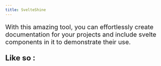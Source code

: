 ```yaml
---
title: SvelteShine
---
```

<script>
  import Counter from "./Counter.svelte";
</script>
<p style="font-size: 20px;">With this amazing tool, you can effortlessly create documentation for your projects and include svelte components in it to demonstrate their use.</p>

<p style="font-size: 24px; font-weight: 700;">Like so :</p>

<Counter />
